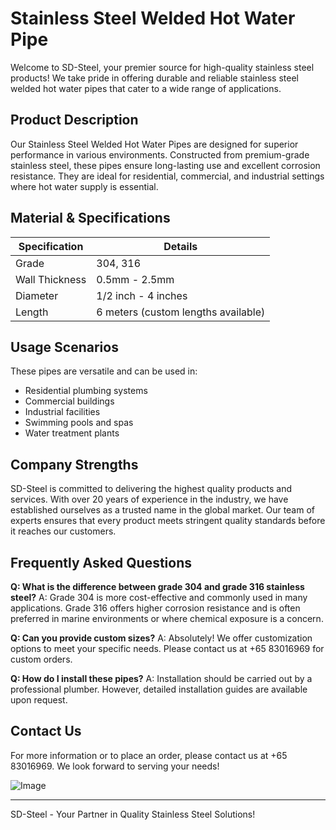# Stainless Steel Welded Hot Water Pipe

Welcome to SD-Steel, your premier source for high-quality stainless steel products! We take pride in offering durable and reliable stainless steel welded hot water pipes that cater to a wide range of applications.

## Product Description

Our Stainless Steel Welded Hot Water Pipes are designed for superior performance in various environments. Constructed from premium-grade stainless steel, these pipes ensure long-lasting use and excellent corrosion resistance. They are ideal for residential, commercial, and industrial settings where hot water supply is essential.

## Material & Specifications

| Specification | Details |
|---------------|---------|
| Grade         | 304, 316 |
| Wall Thickness | 0.5mm - 2.5mm |
| Diameter      | 1/2 inch - 4 inches |
| Length        | 6 meters (custom lengths available) |

## Usage Scenarios

These pipes are versatile and can be used in:
- Residential plumbing systems
- Commercial buildings
- Industrial facilities
- Swimming pools and spas
- Water treatment plants

## Company Strengths

SD-Steel is committed to delivering the highest quality products and services. With over 20 years of experience in the industry, we have established ourselves as a trusted name in the global market. Our team of experts ensures that every product meets stringent quality standards before it reaches our customers.

## Frequently Asked Questions

**Q: What is the difference between grade 304 and grade 316 stainless steel?**
A: Grade 304 is more cost-effective and commonly used in many applications. Grade 316 offers higher corrosion resistance and is often preferred in marine environments or where chemical exposure is a concern.

**Q: Can you provide custom sizes?**
A: Absolutely! We offer customization options to meet your specific needs. Please contact us at +65 83016969 for custom orders.

**Q: How do I install these pipes?**
A: Installation should be carried out by a professional plumber. However, detailed installation guides are available upon request.

## Contact Us

For more information or to place an order, please contact us at +65 83016969. We look forward to serving your needs!

![Image](https://github.com/user-attachments/assets/2567258e-e124-4816-932d-1809bd27ef0b)

---

SD-Steel - Your Partner in Quality Stainless Steel Solutions!